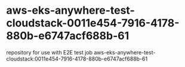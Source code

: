 # aws-eks-anywhere-test-cloudstack-0011e454-7916-4178-880b-e6747acf688b-61
repository for use with E2E test job aws-eks-anywhere-test-cloudstack:0011e454-7916-4178-880b-e6747acf688b-61
